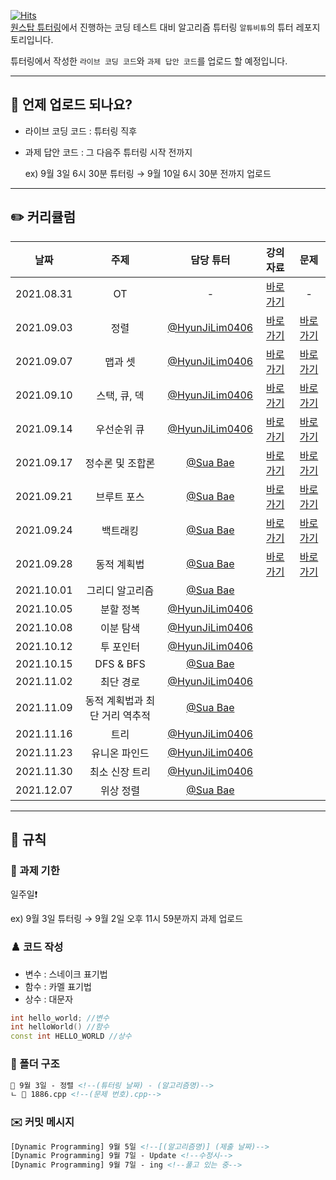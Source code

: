 [![Hits](https://hits.seeyoufarm.com/api/count/incr/badge.svg?url=https%3A%2F%2Fgithub.com%2FAltu-Bitu%2FNotice&count_bg=%2379C83D&title_bg=%23555555&icon=&icon_color=%23E7E7E7&title=hits&edge_flat=false)](https://hits.seeyoufarm.com)  
[원스탑 튜터링](https://cyber.ewha.ac.kr/course/view.php?id=84685)에서 진행하는 코딩 테스트 대비 알고리즘 튜터링 `알튜비튜`의 튜터 레포지토리입니다.

튜터링에서 작성한 `라이브 코딩 코드`와 `과제 답안 코드`를 업로드 할 예정입니다.

---

## 📅 언제 업로드 되나요?

- 라이브 코딩 코드 : 튜터링 직후
- 과제 답안 코드 : 그 다음주 튜터링 시작 전까지

    ex) 9월 3일 6시 30분 튜터링 → 9월 10일 6시 30분 전까지 업로드

---   
## ✏️ 커리큘럼   
|    날짜    | 주제 | 담당 튜터 | 강의 자료 | 문제 |
|:----------:|:----:|:---------:|:---------:|:----:|
| 2021.08.31 |  OT  |     -     |[바로가기](https://github.com/Altu-Bitu/Notice/blob/main/%EA%B0%95%EC%9D%98%20%EC%9E%90%EB%A3%8C/0.%20OT.pdf)|-|
| 2021.09.03 |정렬|[@HyunJiLim0406](https://github.com/HyunJiLim0406)|[바로가기](https://github.com/Altu-Bitu/Notice/blob/main/%EA%B0%95%EC%9D%98%20%EC%9E%90%EB%A3%8C/1.%20%EC%A0%95%EB%A0%AC.pdf)|[바로가기](https://github.com/Altu-Bitu/Notice/tree/main/9%EC%9B%94%203%EC%9D%BC%20-%20%EC%A0%95%EB%A0%AC)|
| 2021.09.07 |맵과 셋|[@HyunJiLim0406](https://github.com/HyunJiLim0406)|[바로가기](https://github.com/Altu-Bitu/Notice/blob/main/%EA%B0%95%EC%9D%98%20%EC%9E%90%EB%A3%8C/2.%20%EB%A7%B5%EA%B3%BC%20%EC%85%8B.pdf)|[바로가기](https://github.com/Altu-Bitu/Notice/tree/main/9%EC%9B%94%207%EC%9D%BC%20-%20%EB%A7%B5%EA%B3%BC%20%EC%85%8B)|
| 2021.09.10 |스택, 큐, 덱|[@HyunJiLim0406](https://github.com/HyunJiLim0406)|[바로가기](https://github.com/Altu-Bitu/Notice/blob/main/%EA%B0%95%EC%9D%98%20%EC%9E%90%EB%A3%8C/3.%20%EC%8A%A4%ED%83%9D%2C%20%ED%81%90%2C%20%EB%8D%B1.pdf)|[바로가기](https://github.com/Altu-Bitu/Notice/tree/main/9%EC%9B%94%2010%EC%9D%BC%20-%20%EC%8A%A4%ED%83%9D%2C%20%ED%81%90%2C%20%EB%8D%B1)|
| 2021.09.14 |우선순위 큐|[@HyunJiLim0406](https://github.com/HyunJiLim0406)|[바로가기](https://github.com/Altu-Bitu/Notice/blob/main/%EA%B0%95%EC%9D%98%20%EC%9E%90%EB%A3%8C/4.%20%EC%9A%B0%EC%84%A0%EC%88%9C%EC%9C%84%20%ED%81%90.pdf)|[바로가기](https://github.com/Altu-Bitu/Notice/tree/main/9%EC%9B%94%2014%EC%9D%BC%20-%20%EC%9A%B0%EC%84%A0%EC%88%9C%EC%9C%84%20%ED%81%90)|
| 2021.09.17 |정수론 및 조합론|[@Sua Bae](https://github.com/bsa0322)|[바로가기](https://github.com/Altu-Bitu/Notice/blob/main/%EA%B0%95%EC%9D%98%20%EC%9E%90%EB%A3%8C/5.%20%EC%A0%95%EC%88%98%EB%A1%A0.pdf)|[바로가기](https://github.com/Altu-Bitu/Notice/tree/main/9%EC%9B%94%2017%EC%9D%BC%20-%20%EC%A0%95%EC%88%98%EB%A1%A0%20%EB%B0%8F%20%EC%A1%B0%ED%95%A9%EB%A1%A0)|
| 2021.09.21 |브루트 포스|[@Sua Bae](https://github.com/bsa0322)|[바로가기](https://github.com/Altu-Bitu/Notice/blob/main/%EA%B0%95%EC%9D%98%20%EC%9E%90%EB%A3%8C/6.%20%EB%B8%8C%EB%A3%A8%ED%8A%B8%ED%8F%AC%EC%8A%A4.pdf)|[바로가기](https://github.com/Altu-Bitu/Notice/tree/main/9%EC%9B%94%2021%EC%9D%BC%20-%20%EB%B8%8C%EB%A3%A8%ED%8A%B8%20%ED%8F%AC%EC%8A%A4)|
| 2021.09.24 |백트래킹|[@Sua Bae](https://github.com/bsa0322)|[바로가기](https://github.com/Altu-Bitu/Notice/blob/main/%EA%B0%95%EC%9D%98%20%EC%9E%90%EB%A3%8C/7.%20%EB%B0%B1%ED%8A%B8%EB%9E%98%ED%82%B9.pdf)|[바로가기](https://github.com/Altu-Bitu/Notice/tree/main/9%EC%9B%94%2024%EC%9D%BC%20-%20%EB%B0%B1%ED%8A%B8%EB%9E%98%ED%82%B9)|
| 2021.09.28 |동적 계획법|[@Sua Bae](https://github.com/bsa0322)|[바로가기](https://github.com/Altu-Bitu/Notice/blob/main/%EA%B0%95%EC%9D%98%20%EC%9E%90%EB%A3%8C/8.%20%EB%8F%99%EC%A0%81%EA%B3%84%ED%9A%8D%EB%B2%95.pdf)|[바로가기](https://github.com/Altu-Bitu/Notice/tree/main/9%EC%9B%94%2028%EC%9D%BC%20-%20%EB%8F%99%EC%A0%81%20%EA%B3%84%ED%9A%8D%EB%B2%95)|
| 2021.10.01 |그리디 알고리즘|[@Sua Bae](https://github.com/bsa0322)|           |       |
| 2021.10.05 |분할 정복|[@HyunJiLim0406](https://github.com/HyunJiLim0406)|           |       |
| 2021.10.08 |이분 탐색|[@HyunJiLim0406](https://github.com/HyunJiLim0406)|           |       |
| 2021.10.12 |투 포인터|[@HyunJiLim0406](https://github.com/HyunJiLim0406)|           |       |
| 2021.10.15 |DFS & BFS|[@Sua Bae](https://github.com/bsa0322)|           |       |
| 2021.11.02 |최단 경로|[@HyunJiLim0406](https://github.com/HyunJiLim0406)|           |       |
| 2021.11.09 |동적 계획법과 최단 거리 역추적|[@Sua Bae](https://github.com/bsa0322)|           |       |
| 2021.11.16 |트리|[@HyunJiLim0406](https://github.com/HyunJiLim0406)|           |       |
| 2021.11.23 |유니온 파인드|[@HyunJiLim0406](https://github.com/HyunJiLim0406)|           |       |
| 2021.11.30 |최소 신장 트리|[@HyunJiLim0406](https://github.com/HyunJiLim0406)|           |       |
| 2021.12.07 |위상 정렬|[@Sua Bae](https://github.com/bsa0322)|           |       |   
---

## 🤙 규칙

### 🎉 과제 기한

일주일❗

ex) 9월 3일 튜터링 → 9월 2일 오후 11시 59분까지 과제 업로드

### ♟️ 코드 작성

- 변수 : 스네이크 표기법
- 함수 : 카멜 표기법
- 상수 : 대문자

```cpp
int hello_world; //변수
int helloWorld() //함수
const int HELLO_WORLD //상수
```

### 📁 폴더 구조

```html
📁 9월 3일 - 정렬 <!--(튜터링 날짜) - (알고리즘명)-->
ㄴ 📄 1886.cpp <!--(문제 번호).cpp-->
```

### ✉️ 커밋 메시지

```html
[Dynamic Programming] 9월 5일 <!--[(알고리즘명)] (제출 날짜)-->
[Dynamic Programming] 9월 7일 - Update <!--수정시-->
[Dynamic Programming] 9월 7일 - ing <!--풀고 있는 중-->
```

